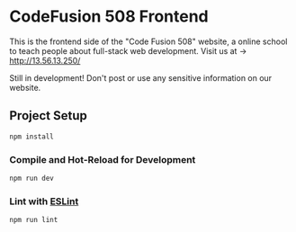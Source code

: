 # CodeFusion 508 Frontend

This is the frontend side of the "Code Fusion 508" website, a online school to teach people about full-stack web development.
Visit us at -> <http://13.56.13.250/>

Still in development! Don't post or use any sensitive information on our website.

## Project Setup

```sh
npm install
```

### Compile and Hot-Reload for Development

```sh
npm run dev
```

### Lint with [ESLint](https://eslint.org/)

```sh
npm run lint
```
